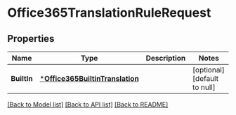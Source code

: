 # Office365TranslationRuleRequest

## Properties
Name | Type | Description | Notes
------------ | ------------- | ------------- | -------------
**BuiltIn** | [***Office365BuiltinTranslation**](office-365-builtin-translation.md) |  | [optional] [default to null]

[[Back to Model list]](../README.md#documentation-for-models) [[Back to API list]](../README.md#documentation-for-api-endpoints) [[Back to README]](../README.md)


